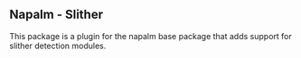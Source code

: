 ## Napalm - Slither

This package is a plugin for the napalm base package that adds support for slither detection modules.